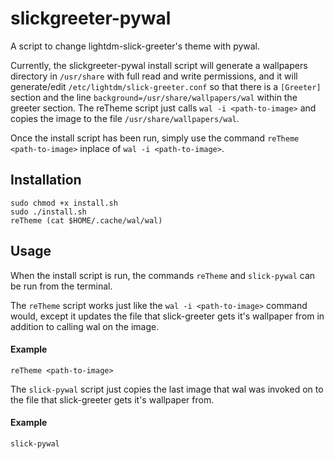 # slickgreeter-pywal
A script to change lightdm-slick-greeter's theme with pywal.

Currently, the slickgreeter-pywal install script will generate a wallpapers directory in `/usr/share` with full
read and write permissions, and it will generate/edit `/etc/lightdm/slick-greeter.conf` so that there is a
`[Greeter]` section and the line `background=/usr/share/wallpapers/wal` within the greeter section. The reTheme
script just calls `wal -i <path-to-image>` and copies the image to the file `/usr/share/wallpapers/wal`.

Once the install script has been run, simply use the command `reTheme <path-to-image>` inplace of
`wal -i <path-to-image>`.

## Installation

```
sudo chmod +x install.sh
sudo ./install.sh
reTheme (cat $HOME/.cache/wal/wal)
```
## Usage
When the install script is run, the commands `reTheme` and `slick-pywal` can be run from the terminal.

The `reTheme` script works just like the `wal -i <path-to-image>` command would, except it updates the file that
slick-greeter gets it's wallpaper from in addition to calling wal on the image.

#### Example
```
reTheme <path-to-image>
```

The `slick-pywal` script just copies the last image that wal was invoked on to the file that slick-greeter gets
it's wallpaper from.

#### Example
```
slick-pywal
```
